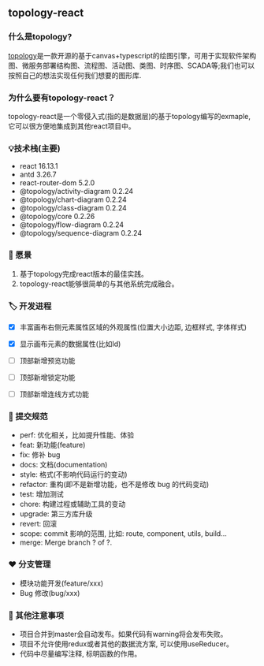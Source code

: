 ## topology-react

### 什么是topology?

   [topology](https://www.yuque.com/alsmile/topology/about)是一款开源的基于canvas+typescript的绘图引擎，可用于实现软件架构图、微服务部署结构图、流程图、活动图、类图、时序图、SCADA等;我们也可以按照自己的想法实现任何我们想要的图形库.

### 为什么要有topology-react？

   topology-react是一个零侵入式(指的是数据层)的基于topology编写的exmaple, 它可以很方便地集成到其他react项目中。

### 💡技术栈(主要)

  - react 16.13.1
  - antd 3.26.7
  - react-router-dom 5.2.0
  - @topology/activity-diagram  0.2.24
  - @topology/chart-diagram  0.2.24
  - @topology/class-diagram  0.2.24
  - @topology/core 0.2.26
  - @topology/flow-diagram  0.2.24
  - @topology/sequence-diagram  0.2.24

### 🎉  愿景

  1. 基于topology完成react版本的最佳实践。
  2. topology-react能够很简单的与其他系统完成融合。

### 🏷️ 开发进程
  - [x] 丰富画布右侧元素属性区域的外观属性(位置大小边距, 边框样式, 字体样式)
  - [x] 显示画布元素的数据属性(比如Id)
  - [ ] 顶部新增预览功能
  - [ ] 顶部新增锁定功能
  - [ ] 顶部新增连线方式功能


### 🤝 提交规范

- perf: 优化相关，比如提升性能、体验
- feat: 新功能(feature)
- fix: 修补 bug
- docs: 文档(documentation)
- style: 格式(不影响代码运行的变动)
- refactor: 重构(即不是新增功能，也不是修改 bug 的代码变动)
- test: 增加测试
- chore: 构建过程或辅助工具的变动
- upgrade: 第三方库升级
- revert: 回滚
- scope: commit 影响的范围, 比如: route, component, utils, build...
- merge: Merge branch ? of ?.


### ❤️ 分支管理

- 模块功能开发(feature/xxx)
- Bug 修改(bug/xxx)

### 🚨 其他注意事项

 - 项目合并到master会自动发布。如果代码有warning将会发布失败。
 - 项目不允许使用redux或者其他的数据流方案, 可以使用useReducer。
 - 代码中尽量编写注释, 标明函数的作用。